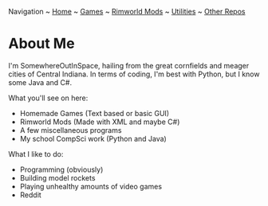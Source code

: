 Navigation ~ [Home](https://somewhereoutinspace.github.io/) ~ [Games](GAMES) ~ [Rimworld Mods](RIMWORLD) ~ [Utilities](UTIL) ~ [Other Repos](OTHER)


# About Me
I'm SomewhereOutInSpace, hailing from the great cornfields and meager cities of Central Indiana. In terms of coding, I'm best with Python, but I know some Java and C#. 

What you'll see on here:
- Homemade Games (Text based or basic GUI)
- Rimworld Mods (Made with XML and maybe C#)
- A few miscellaneous programs
- My school CompSci work (Python and Java)

What I like to do:
- Programming (obviously)
- Building model rockets 
- Playing unhealthy amounts of video games
- Reddit

